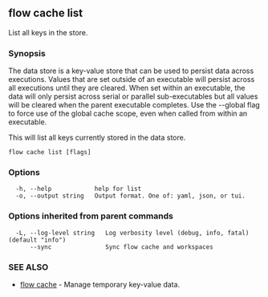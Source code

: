 ## flow cache list

List all keys in the store.

### Synopsis

The data store is a key-value store that can be used to persist data across executions. Values that are set outside of an executable will persist across all executions until they are cleared. When set within an executable, the data will only persist across serial or parallel sub-executables but all values will be cleared when the parent executable completes. Use the --global flag to force use of the global cache scope, even when called from within an executable.

This will list all keys currently stored in the data store.

```
flow cache list [flags]
```

### Options

```
  -h, --help            help for list
  -o, --output string   Output format. One of: yaml, json, or tui.
```

### Options inherited from parent commands

```
  -L, --log-level string   Log verbosity level (debug, info, fatal) (default "info")
      --sync               Sync flow cache and workspaces
```

### SEE ALSO

* [flow cache](flow_cache.md)	 - Manage temporary key-value data.

